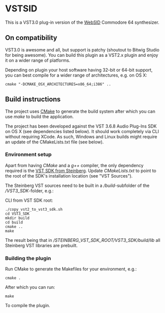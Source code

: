 # VSTSID

This is a VST3.0 plug-in version of the [WebSID](https://www.igorski.nl/experiment/websid) Commodore 64
synthesizer.

## On compatibility

VST3.0 is awesome and all, but support is patchy (shoutout to Bitwig Studio for being awesome).
You can build this plugin as a VST2.x plugin and enjoy it on a wider range of platforms.

Depending on plugin your host software having 32-bit or 64-bit support, you can best compile for a
wider range of architectures, e.g. on OS X:

```
cmake "-DCMAKE_OSX_ARCHITECTURES=x86_64;i386" ..
```

## Build instructions

The project uses [CMake](https://cmake.org) to generate the build system
after which you can use _make_ to build the application.

The project has been developed against the VST 3.6.8 Audio Plug-Ins SDK
on OS X (see dependencies listed below). It should work completely via
CLI without requiring XCode. As such, Windows and Linux builds might
require an update of the CMakeLists.txt file (see below).

### Environment setup

Apart from having _CMake_ and a _g++_ compiler, the only dependency required is
the [VST SDK from Steinberg](https://www.steinberg.net/en/company/developers.html).
Update _CMakeLists.txt_ to point to the root of the SDK's installation
location (see "VST Sources").

The Steinberg VST sources need to be built in a _/build_-subfolder of
the _/VST3_SDK_-folder, e.g.:

CLI from VST SDK root:

    ./copy_vst2_to_vst3_sdk.sh
    cd VST3_SDK
    mkdir build
    cd build
    cmake ..
    make

The result being that in _/STEINBERG_VST_SDK_ROOT/VST3_SDK/build/lib_ all
Steinberg VST libraries are prebuilt.

### Building the plugin

Run CMake to generate the Makefiles for your environment, e.g.:

    cmake .

After which you can run:

    make

To compile the plugin.
